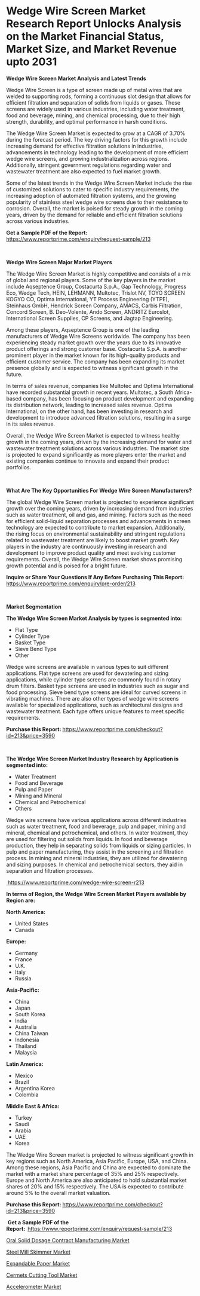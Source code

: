 <p><h1>Wedge Wire Screen Market Research Report Unlocks Analysis on the Market Financial Status, Market Size, and Market Revenue upto 2031</h1></p><p><strong>Wedge Wire Screen Market Analysis and Latest Trends</strong></p>
<p><p>Wedge Wire Screen is a type of screen made up of metal wires that are welded to supporting rods, forming a continuous slot design that allows for efficient filtration and separation of solids from liquids or gases. These screens are widely used in various industries, including water treatment, food and beverage, mining, and chemical processing, due to their high strength, durability, and optimal performance in harsh conditions.</p><p>The Wedge Wire Screen Market is expected to grow at a CAGR of 3.70% during the forecast period. The key driving factors for this growth include increasing demand for effective filtration solutions in industries, advancements in technology leading to the development of more efficient wedge wire screens, and growing industrialization across regions. Additionally, stringent government regulations regarding water and wastewater treatment are also expected to fuel market growth.</p><p>Some of the latest trends in the Wedge Wire Screen Market include the rise of customized solutions to cater to specific industry requirements, the increasing adoption of automated filtration systems, and the growing popularity of stainless steel wedge wire screens due to their resistance to corrosion. Overall, the market is poised for steady growth in the coming years, driven by the demand for reliable and efficient filtration solutions across various industries.</p></p>
<p><strong>Get a Sample PDF of the Report:&nbsp;</strong> <a href="https://www.reportprime.com/enquiry/request-sample/213">https://www.reportprime.com/enquiry/request-sample/213</a></p>
<p>&nbsp;</p>
<p><strong>Wedge Wire Screen Major Market Players</strong></p>
<p><p>The Wedge Wire Screen Market is highly competitive and consists of a mix of global and regional players. Some of the key players in the market include Aqseptence Group, Costacurta S.p.A., Gap Technology, Progress Eco, Wedge Tech, HEIN, LEHMANN, Multotec, Trislot NV, TOYO SCREEN KOGYO CO, Optima International, YT Process Engineering (YTPE), Steinhaus GmbH, Hendrick Screen Company, AMACS, Carbis Filtration, Concord Screen, B. Deo-Volente, Ando Screen, ANDRITZ Euroslot, International Screen Supplies, CP Screens, and Jagtap Engineering.</p><p>Among these players, Aqseptence Group is one of the leading manufacturers of Wedge Wire Screens worldwide. The company has been experiencing steady market growth over the years due to its innovative product offerings and strong customer base. Costacurta S.p.A. is another prominent player in the market known for its high-quality products and efficient customer service. The company has been expanding its market presence globally and is expected to witness significant growth in the future.</p><p>In terms of sales revenue, companies like Multotec and Optima International have recorded substantial growth in recent years. Multotec, a South Africa-based company, has been focusing on product development and expanding its distribution network, leading to increased sales revenue. Optima International, on the other hand, has been investing in research and development to introduce advanced filtration solutions, resulting in a surge in its sales revenue.</p><p>Overall, the Wedge Wire Screen Market is expected to witness healthy growth in the coming years, driven by the increasing demand for water and wastewater treatment solutions across various industries. The market size is projected to expand significantly as more players enter the market and existing companies continue to innovate and expand their product portfolios.</p></p>
<p>&nbsp;</p>
<p><strong>What Are The Key Opportunities For Wedge Wire Screen Manufacturers?</strong></p>
<p><p>The global Wedge Wire Screen market is projected to experience significant growth over the coming years, driven by increasing demand from industries such as water treatment, oil and gas, and mining. Factors such as the need for efficient solid-liquid separation processes and advancements in screen technology are expected to contribute to market expansion. Additionally, the rising focus on environmental sustainability and stringent regulations related to wastewater treatment are likely to boost market growth. Key players in the industry are continuously investing in research and development to improve product quality and meet evolving customer requirements. Overall, the Wedge Wire Screen market shows promising growth potential and is poised for a bright future.</p></p>
<p><strong>Inquire or Share Your Questions If Any Before Purchasing This Report:</strong> <a href="https://www.reportprime.com/enquiry/pre-order/213">https://www.reportprime.com/enquiry/pre-order/213</a></p>
<p>&nbsp;</p>
<p><strong>Market Segmentation</strong></p>
<p><strong>The Wedge Wire Screen Market Analysis by types is segmented into:</strong></p>
<p><ul><li>Flat Type</li><li>Cylinder Type</li><li>Basket Type</li><li>Sieve Bend Type</li><li>Other</li></ul></p>
<p><p>Wedge wire screens are available in various types to suit different applications. Flat type screens are used for dewatering and sizing applications, while cylinder type screens are commonly found in rotary drum filters. Basket type screens are used in industries such as sugar and food processing. Sieve bend type screens are ideal for curved screens in vibrating machines. There are also other types of wedge wire screens available for specialized applications, such as architectural designs and wastewater treatment. Each type offers unique features to meet specific requirements.</p></p>
<p><strong>Purchase this Report:&nbsp;</strong><a href="https://www.reportprime.com/checkout?id=213&price=3590">https://www.reportprime.com/checkout?id=213&price=3590</a></p>
<p>&nbsp;</p>
<p><strong>The Wedge Wire Screen Market Industry Research by Application is segmented into:</strong></p>
<p><ul><li>Water Treatment</li><li>Food and Beverage</li><li>Pulp and Paper</li><li>Mining and Mineral</li><li>Chemical and Petrochemical</li><li>Others</li></ul></p>
<p><p>Wedge wire screens have various applications across different industries such as water treatment, food and beverage, pulp and paper, mining and mineral, chemical and petrochemical, and others. In water treatment, they are used for filtering out solids from liquids. In food and beverage production, they help in separating solids from liquids or sizing particles. In pulp and paper manufacturing, they assist in the screening and filtration process. In mining and mineral industries, they are utilized for dewatering and sizing purposes. In chemical and petrochemical sectors, they aid in separation and filtration processes.</p></p>
<p><a href="https://www.reportprime.com/wedge-wire-screen-r213">&nbsp;https://www.reportprime.com/wedge-wire-screen-r213</a></p>
<p><strong>In terms of Region, the Wedge Wire Screen Market Players available by Region are:</strong></p>
<p>
    <p> <strong> North America: </strong>
        <ul>
            <li>United States</li>
            <li>Canada</li>
        </ul>
        </p> 
    <p> <strong> Europe: </strong>
        <ul>
            <li>Germany</li>
            <li>France</li>
            <li>U.K.</li>
            <li>Italy</li>
            <li>Russia</li>
        </ul>
        </p> 
    <p> <strong> Asia-Pacific: </strong>
        <ul>
            <li>China</li>
            <li>Japan</li>
            <li>South Korea</li>
            <li>India</li>
            <li>Australia</li>
            <li>China Taiwan</li>
            <li>Indonesia</li>
            <li>Thailand</li>
            <li>Malaysia</li>
        </ul>
        </p> 
    <p> <strong> Latin America: </strong>
        <ul>
            <li>Mexico</li>
            <li>Brazil</li>
            <li>Argentina Korea</li>
            <li>Colombia</li>
        </ul>
        </p> 
    <p> <strong> Middle East & Africa: </strong>
        <ul>
            <li>Turkey</li>
            <li>Saudi</li>
            <li>Arabia</li>
            <li>UAE</li>
            <li>Korea</li>
        </ul>
    </p>
    </p>
<p><p>The Wedge Wire Screen market is projected to witness significant growth in key regions such as North America, Asia Pacific, Europe, USA, and China. Among these regions, Asia Pacific and China are expected to dominate the market with a market share percentage of 35% and 25% respectively. Europe and North America are also anticipated to hold substantial market shares of 20% and 15% respectively. The USA is expected to contribute around 5% to the overall market valuation.</p></p>
<p><strong>Purchase this Report: </strong><a href="https://www.reportprime.com/checkout?id=213&price=3590">https://www.reportprime.com/checkout?id=213&price=3590</a></p>
<p>&nbsp;<strong>Get a Sample PDF of the Report:&nbsp;&nbsp;</strong><a href="https://www.reportprime.com/enquiry/request-sample/213">https://www.reportprime.com/enquiry/request-sample/213</a></p>
<p><strong></strong></p>
<p><p><a href="https://issuu.com/reportprime-2/docs/oral-solid-dosage-contract-manufact_57fb0b4f8141fb">Oral Solid Dosage Contract Manufacturing Market</a></p><p><a href="https://issuu.com/reportprime-2/docs/steel-mill-skimmer-market-size-2030_4b353e6a44513a">Steel Mill Skimmer Market</a></p><p><a href="https://github.com/Krish2023na/Market-Research-Report-List-6/blob/main/expandable-paper-market.md">Expandable Paper Market</a></p><p><a href="https://www.linkedin.com/pulse/cermets-cutting-tool-market-global-regional-analysis-focus-drlme?trackingId=1qqSinIERr62NIEyi4iJyA%3D%3D">Cermets Cutting Tool Market</a></p><p><a href="https://www.linkedin.com/pulse/accelerometer-market-size-share-trends-analysis-report-end-viwye?trackingId=IFItctUFRL%2B4v9moxBgrkw%3D%3D">Accelerometer Market</a></p></p>